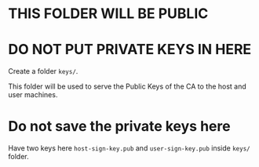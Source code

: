 # THIS FOLDER WILL BE PUBLIC

# DO NOT PUT PRIVATE KEYS IN HERE

Create a folder `keys/`.

This folder will be used to serve the Public Keys of the CA to the host and user machines.

# Do not save the private keys here

Have two keys here `host-sign-key.pub` and `user-sign-key.pub` inside `keys/` folder.
